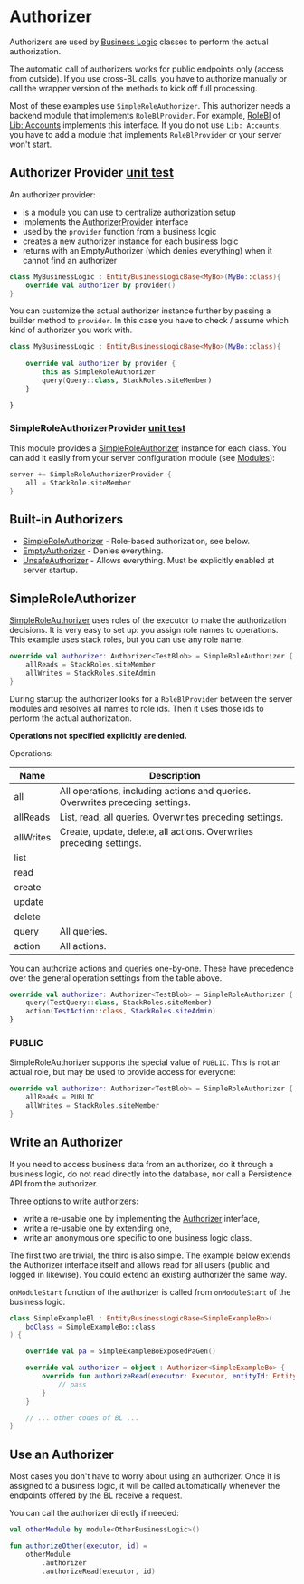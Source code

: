 # Authorizer

Authorizers are used by [Business Logic](./BusinessLogic.md) classes to 
perform the actual authorization.

<div data-zk-enrich="Note" data-zk-flavour="Danger" data-zk-title="Endpoint Only">

The automatic call of authorizers works for public endpoints only (access from outside).
If you use cross-BL calls, you have to authorize manually or call the wrapper version
of the methods to kick off full processing.

</div>

<div data-zk-enrich="Note" data-zk-flavour="Info" data-zk-title="RoleBlProvider">

Most of these examples use `SimpleRoleAuthorizer`. This authorizer needs a backend
module that implements `RoleBlProvider`. For example,
[RoleBl](../../../../lib/accounts/src/jvmMain/kotlin/zakadabar/lib/accounts/backend/RoleBl.kt) of
[Lib: Accounts](/doc/guides/plug-and-play/accounts/Introduction.md) implements
this interface. If you do not use `Lib: Accounts`, you have to add a module that implements
`RoleBlProvider` or your server won't start.

</div>

## Authorizer Provider [unit test](/src/jvmTest/kotlin/zakadabar/stack/backend/authorize/SimpleRoleAuthorizerProviderTest.kt)

An authorizer provider:

- is a module you can use to centralize authorization setup
- implements the [AuthorizerProvider](/src/jvmMain/kotlin/zakadabar/stack/backend/authorize/SimpleRoleAuthorizer.kt) interface 
- used by the `provider` function from a business logic
- creates a new authorizer instance for each business logic
- returns with an EmptyAuthorizer (which denies everything) when it cannot find an authorizer

```kotlin
class MyBusinessLogic : EntityBusinessLogicBase<MyBo>(MyBo::class){
    override val authorizer by provider()
}
```

You can customize the actual authorizer instance further by passing a builder
method to `provider`. In this case you have to check / assume which kind
of authorizer you work with.

```kotlin
class MyBusinessLogic : EntityBusinessLogicBase<MyBo>(MyBo::class){
  
    override val authorizer by provider {
        this as SimpleRoleAuthorizer
        query(Query::class, StackRoles.siteMember)
    }

}
```

### SimpleRoleAuthorizerProvider [unit test](/src/jvmTest/kotlin/zakadabar/stack/backend/authorize/SimpleRoleAuthorizerProviderTest.kt)

This module provides a [SimpleRoleAuthorizer](#SimpleRoleAuthorizer) instance for each class. You can add it easily
from your server configuration module (see [Modules](./Modules.md)):

```kotlin
server += SimpleRoleAuthorizerProvider {
    all = StackRole.siteMember
}
```

## Built-in Authorizers

- [SimpleRoleAuthorizer](/src/jvmMain/kotlin/zakadabar/stack/backend/authorize/SimpleRoleAuthorizer.kt)  - Role-based authorization, see below.
- [EmptyAuthorizer](/src/jvmMain/kotlin/zakadabar/stack/backend/authorize/EmptyAuthorizer.kt) - Denies everything.
- [UnsafeAuthorizer](/src/jvmMain/kotlin/zakadabar/stack/backend/authorize/UnsafeAuthorizer.kt) - Allows everything. Must be explicitly enabled at server startup.

## SimpleRoleAuthorizer

[SimpleRoleAuthorizer](/src/jvmMain/kotlin/zakadabar/stack/backend/authorize/SimpleRoleAuthorizer.kt) uses roles
of the executor to make the authorization decisions. It is very easy to set up: you assign role names
to operations. This example uses stack roles, but you can use any role name.

```kotlin
override val authorizer: Authorizer<TestBlob> = SimpleRoleAuthorizer {
    allReads = StackRoles.siteMember
    allWrites = StackRoles.siteAdmin
}
```

During startup the authorizer looks for a `RoleBlProvider` between the server
modules and resolves all names to role ids. Then it uses those ids to perform
the actual authorization.

**Operations not specified explicitly are denied.**

Operations:

| Name | Description |
| --- | --- |
| all | All operations, including actions and queries. Overwrites preceding settings. |
| allReads | List, read, all queries. Overwrites preceding settings. |
| allWrites | Create, update, delete, all actions. Overwrites preceding settings. |
| list |  |
| read |  |
| create |  |
| update |  |
| delete |  |
| query | All queries. |
| action | All actions. |

You can authorize actions and queries one-by-one. These have precedence over
the general operation settings from the table above.

```kotlin
override val authorizer: Authorizer<TestBlob> = SimpleRoleAuthorizer {
    query(TestQuery::class, StackRoles.siteMember)
    action(TestAction::class, StackRoles.siteAdmin)
}
```

### PUBLIC

SimpleRoleAuthorizer supports the special value of `PUBLIC`. This is not an
actual role, but may be used to provide access for everyone:

```kotlin
override val authorizer: Authorizer<TestBlob> = SimpleRoleAuthorizer {
    allReads = PUBLIC
    allWrites = StackRoles.siteMember
}
```

## Write an Authorizer

<div data-zk-enrich="Note" data-zk-flavour="Info" data-zk-title="Data Access">

If you need to access business data from an authorizer, do it through a business
logic, do not read directly into the database, nor call a Persistence API from 
the authorizer.

</div>

Three options to write authorizers:

- write a re-usable one by implementing the [Authorizer](/src/jvmMain/kotlin/zakadabar/stack/backend/authorize/Authorizer.kt) interface,
- write a re-usable one by extending one,
- write an anonymous one specific to one business logic class.

The first two are trivial, the third is also simple. The example below extends the Authorizer interface itself
and allows read for all users (public and logged in likewise). You could extend an existing authorizer the
same way.

`onModuleStart` function of the authorizer is called from `onModuleStart` of
the business logic.

```kotlin
class SimpleExampleBl : EntityBusinessLogicBase<SimpleExampleBo>(
    boClass = SimpleExampleBo::class
) {

    override val pa = SimpleExampleBoExposedPaGen()

    override val authorizer = object : Authorizer<SimpleExampleBo> {
        override fun authorizeRead(executor: Executor, entityId: EntityId<SimpleExampleBo>) {
            // pass
        }
    }

    // ... other codes of BL ...
}
```

## Use an Authorizer

Most cases you don't have to worry about using an authorizer. Once it is assigned
to a business logic, it will be called automatically whenever the endpoints 
offered by the BL receive a request.

You can call the authorizer directly if needed:

```kotlin
val otherModule by module<OtherBusinessLogic>()

fun authorizeOther(executor, id) = 
    otherModule
        .authorizer
        .authorizeRead(executor, id)
```